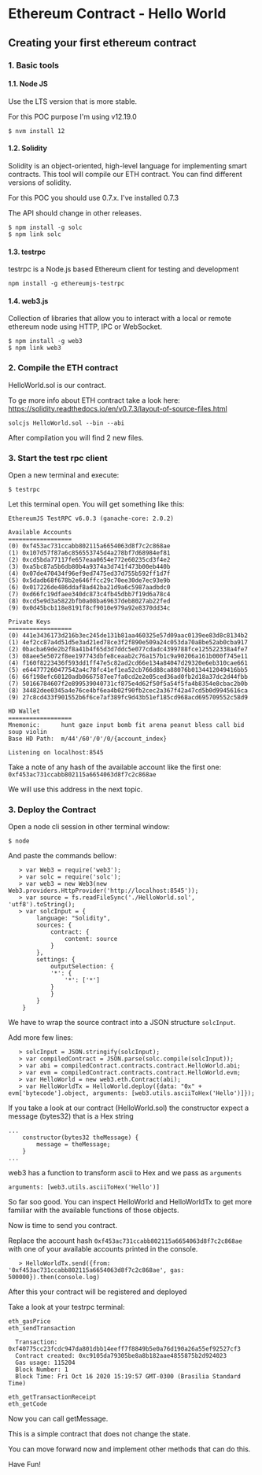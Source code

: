 # Ethereum Contract - Hello World

## Creating your first ethereum contract

### 1. Basic tools

#### 1.1. Node JS
Use the LTS version that is more stable. 

For this POC purpose I'm using v12.19.0

```
$ nvm install 12
```

#### 1.2. Solidity
Solidity is an object-oriented, high-level language for implementing smart contracts.
This tool will compile our ETH contract.
You can find different versions of solidity. 

For this POC you should use 0.7.x. I've installed 0.7.3

The API should change in other releases.

```
$ npm install -g solc
$ npm link solc
```

#### 1.3. testrpc

testrpc is a Node.js based Ethereum client for testing and development

```
npm install -g ethereumjs-testrpc
```


#### 1.4. web3.js

Collection of libraries that allow you to interact with a local or remote ethereum node using HTTP, IPC or WebSocket.

```
$ npm install -g web3
$ npm link web3
```

### 2. Compile the ETH contract

HelloWorld.sol is our contract. 

To ge more info about ETH contract take a look here: https://solidity.readthedocs.io/en/v0.7.3/layout-of-source-files.html


```
solcjs HelloWorld.sol --bin --abi
```

After compilation you will find 2 new files.


### 3. Start the test rpc client

Open a new terminal and execute:

```
$ testrpc
```

Let this terminal open. You will get something like this:

```
EthereumJS TestRPC v6.0.3 (ganache-core: 2.0.2)

Available Accounts
==================
(0) 0xf453ac731ccabb802115a6654063d8f7c2c868ae
(1) 0x107d57f87a6c856553745d4a278bf7d68984ef81
(2) 0xcd5bda77117fe657eaa0654e772e60235cd3f4e2
(3) 0xa5bc87a5b6db80b4a9374a3d741f473b00eb440b
(4) 0x07de470434f96ef9ed7475ed37d755b592ff1d7f
(5) 0x5dadb68f678b2e646ffcc29c70ee30de7ec93e9b
(6) 0x017226de486ddaf8ad42ba21d9a6c5987aadbdc0
(7) 0xd66fc19dfaee340dc873c4fb45dbb7f19d6a78c4
(8) 0xcd5e9d3a5822bfb0a08ba69637deb8027ab22fed
(9) 0x0d45bcb118e8191f8cf9010e979a92e8370dd34c

Private Keys
==================
(0) 441e3436173d216b3ec245de131b81aa460325e57d09aac0139ee83d8c8134b2
(1) 4ef2cc87a4d51d5e3ad21ed78ce3f2f890e509a24c053da70a8be52ab0cba917
(2) 0bacba69de2b2f8a41b4f65d3d7ddc5e077cdadc4399788fce125522338a4fe7
(3) 08aee5e5072f8ee197743dbfe8ceaab2c76a157b1c9a90206a161b000f745e11
(4) f160f8223436f593dd1ff47e5c82ad2cd66e134a84047d29320e6eb310cae661
(5) e644777260477542a4c78fc41ef1ea52cb766d88ca88076b0134412049416bb5
(6) 66f198efc60120adb0667587ee7fa0cd2e2e05ced36ad0fb2d18a37dc2d44fbb
(7) 50166784607f2e899539040731cf875e4d62f50f5a54f5fa4b8354e8cbac2b0b
(8) 34482dee0345a4e76ce4bf6ea4b02f90fb2cec2a367f42a47cd5b0d9945616ca
(9) 27c8cd433f901552b6f6ce7af389fc9d43b51ef185cd968acd695709552c58d9

HD Wallet
==================
Mnemonic:      hunt gaze input bomb fit arena peanut bless call bid soup violin
Base HD Path:  m/44'/60'/0'/0/{account_index}

Listening on localhost:8545

```

Take a note of any hash of the available account like the first one: `0xf453ac731ccabb802115a6654063d8f7c2c868ae`

We will use this address in the next topic.


### 3. Deploy the Contract

Open a node cli session in other terminal window:

```
$ node
```

And paste the commands bellow:

```
   > var Web3 = require('web3');
   > var solc = require('solc');
   > var web3 = new Web3(new Web3.providers.HttpProvider('http://localhost:8545'));
   > var source = fs.readFileSync('./HelloWorld.sol', 'utf8').toString();
   > var solcInput = {
        language: "Solidity",
        sources: { 
            contract: {
                content: source
            }
        },
        settings: {
            outputSelection: {
            '*': {
                '*': ['*']
            }
            }
        }
    }

```

We have to wrap the source contract into a JSON structure `solcInput`.

Add more few lines:

```
   > solcInput = JSON.stringify(solcInput);
   > var compiledContract = JSON.parse(solc.compile(solcInput));
   > var abi = compiledContract.contracts.contract.HelloWorld.abi;
   > var evm = compiledContract.contracts.contract.HelloWorld.evm;
   > var HelloWorld = new web3.eth.Contract(abi);
   > var HelloWorldTx = HelloWorld.deploy({data: "0x" + evm['bytecode'].object, arguments: [web3.utils.asciiToHex('Hello')]});

```

If you take a look at our contract (HelloWorld.sol) the constructor expect a message (bytes32) that is a Hex string

```
...
    constructor(bytes32 theMessage) {
        message = theMessage;
    }
...

```

web3 has a function to transform ascii to Hex and we pass as `arguments` 

```
arguments: [web3.utils.asciiToHex('Hello')]
```

So far soo good. You can inspect HelloWorld and HelloWorldTx to get more familiar with the available functions of those objects.

Now is time to send you contract.

Replace the account hash `0xf453ac731ccabb802115a6654063d8f7c2c868ae` with one of your available accounts printed in the console.

```
   > HelloWorldTx.send({from: '0xf453ac731ccabb802115a6654063d8f7c2c868ae', gas: 500000}).then(console.log)
```

After this your contract will be registered and deployed

Take a look at your testrpc terminal:

```
eth_gasPrice
eth_sendTransaction

  Transaction: 0xf40775cc23fcdc947da801dbb14eeff7f8849b5e0a76d190a26a55ef92527cf3
  Contract created: 0xc9105da79305be8a8b182aae4855875b2d924023
  Gas usage: 115204
  Block Number: 1
  Block Time: Fri Oct 16 2020 15:19:57 GMT-0300 (Brasilia Standard Time)

eth_getTransactionReceipt
eth_getCode

```

Now you can call getMessage.

This is a simple contract that does not change the state. 

You can move forward now and implement other methods that can do this.

Have Fun!